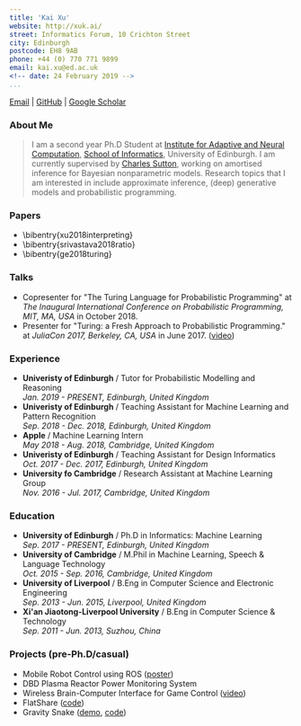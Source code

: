 ```yaml
---
title: 'Kai Xu'
website: http://xuk.ai/
street: Informatics Forum, 10 Crichton Street
city: Edinburgh
postcode: EH8 9AB
phone: +44 (0) 770 771 9899
email: kai.xu@ed.ac.uk
<!-- date: 24 February 2019 -->
...
```


[Email](mailto:kai.xu@ed.ac.uk) | [GitHub](http://github.com/xukai92) | [Google Scholar](https://scholar.google.ca/citations?user=kf3C60wAAAAJ)

### About Me

> I am a second year Ph.D Student at [Institute for Adaptive and Neural Computation](http://www.anc.ed.ac.uk/), [School of Informatics](https://www.ed.ac.uk/informatics), University of Edinburgh.
I am currently supervised by [Charles Sutton](http://homepages.inf.ed.ac.uk/csutton/), working on amortised inference for Bayesian nonparametric models. Research topics that I am interested in include approximate inference, (deep) generative models and probabilistic programming.

### Papers

- \bibentry{xu2018interpreting}
- \bibentry{srivastava2018ratio}
- \bibentry{ge2018turing}

### Talks

- Copresenter for "The Turing Language for Probabilistic Programming" at *The Inaugural International Conference on Probabilistic Programming, MIT, MA, USA* in October 2018.
- Presenter for "Turing: a Fresh Approach to Probabilistic Programming." at *JuliaCon 2017, Berkeley, CA, USA* in June 2017. ([video](https://www.youtube.com/watch?v=DJWNQg7uuCg))

### Experience

- **Univeristy of Edinburgh** / Tutor for Probabilistic Modelling and Reasoning
<br>*Jan. 2019 - PRESENT, Edinburgh, United Kingdom*
- **Univeristy of Edinburgh** / Teaching Assistant for Machine Learning and Pattern Recognition
<br>*Sep. 2018 - Dec. 2018, Edinburgh, United Kingdom*
- **Apple** / Machine Learning Intern
<br>*May 2018 - Aug. 2018, Cambridge, United Kingdom*
- **Univeristy of Edinburgh** / Teaching Assistant for Design Informatics
<br>*Oct. 2017 - Dec. 2017, Edinburgh, United Kingdom*
- **University fo Cambridge** / Research Assistant at Machine Learning Group
<br>*Nov. 2016 - Jul. 2017, Cambridge, United Kingdom*
<!-- - **The Brain Charity** / IT Maintainer and Software Developer
<br>*Aug. 2014 - Jul. 2015, Liverpool, United Kingdom* -->

### Education

- **University of Edinburgh** / Ph.D in Informatics: Machine Learning
<br>*Sep. 2017 - PRESENT, Edinburgh, United Kingdom*
- **University of Cambridge** / M.Phil in Machine Learning, Speech & Language Technology
<br>*Oct. 2015 - Sep. 2016, Cambridge, United Kingdom*
- **University of Liverpool** / B.Eng in Computer Science and Electronic Engineering
<br>*Sep. 2013 - Jun. 2015, Liverpool, United Kingdom*
- **Xi'an Jiaotong-Liverpool University** / B.Eng in Computer Science & Technology
<br>*Sep. 2011 - Jun. 2013, Suzhou, China*

### Projects (pre-Ph.D/casual)

- Mobile Robot Control using ROS ([poster](./assets/images/fyp.png))
- DBD Plasma Reactor Power Monitoring System
- Wireless Brain-Computer Interface for Game Control ([video](https://www.youtube.com/watch?v=ysmLmQ8NfEY))
- FlatShare ([code](https://github.com/xukai92/flatshare))
- Gravity Snake ([demo](http://xuk.ai/gravity_snake/), [code](https://github.com/xukai92/gravity_snake))
